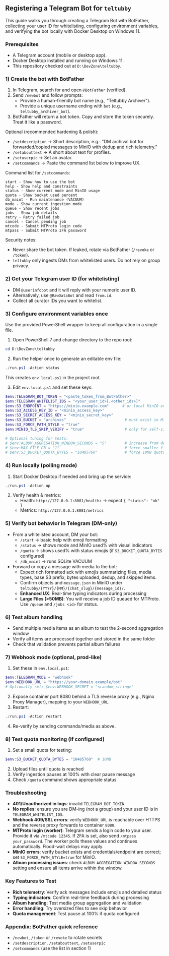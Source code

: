 ## Registering a Telegram Bot for `teltubby`

This guide walks you through creating a Telegram Bot with BotFather, collecting your user ID for whitelisting, configuring environment variables, and verifying the bot locally with Docker Desktop on Windows 11.

### Prerequisites
- A Telegram account (mobile or desktop app).
- Docker Desktop installed and running on Windows 11.
- This repository checked out at `D:\DevZone\teltubby`.

### 1) Create the bot with BotFather
1. In Telegram, search for and open `@BotFather` (verified).
2. Send `/newbot` and follow prompts:
   - Provide a human-friendly bot name (e.g., "Teltubby Archiver").
   - Provide a unique username ending with `bot` (e.g., `teltubby_archiver_bot`).
3. BotFather will return a bot token. Copy and store the token securely. Treat it like a password.

Optional (recommended hardening & polish):
- `/setdescription` → Short description, e.g.: "DM archival bot for forwarded/copied messages to MinIO with dedup and rich telemetry."
- `/setabouttext` → A short about text for profiles.
- `/setuserpic` → Set an avatar.
- `/setcommands` → Paste the command list below to improve UX.

Command list for `/setcommands`:
```
start - Show how to use the bot
help - Show help and constraints
status - Show current mode and MinIO usage
quota - Show bucket used percent
db_maint - Run maintenance (VACUUM)
mode - Show current ingestion mode
queue - Show recent jobs
jobs - Show job details
retry - Retry failed job
cancel - Cancel pending job
mtcode - Submit MTProto login code
mtpass - Submit MTProto 2FA password
```

Security notes:
- Never share the bot token. If leaked, rotate via BotFather (`/revoke` or `/token`).
- `teltubby` only ingests DMs from whitelisted users. Do not rely on group privacy.

### 2) Get your Telegram user ID (for whitelisting)
- DM `@userinfobot` and it will reply with your numeric user ID.
- Alternatively, use `@RawDataBot` and read `from.id`.
- Collect all curator IDs you want to whitelist.

### 3) Configure environment variables once
Use the provided PowerShell wrapper to keep all configuration in a single file.

1. Open PowerShell 7 and change directory to the repo root:
```powershell
cd D:\DevZone\teltubby
```

2. Run the helper once to generate an editable env file:
```powershell
./run.ps1 -Action status
```
This creates `env.local.ps1` in the project root.

3. Edit `env.local.ps1` and set these keys:
```powershell
$env:TELEGRAM_BOT_TOKEN = "<paste_token_from_BotFather>"
$env:TELEGRAM_WHITELIST_IDS = "<your_user_id>[,<other_ids>]"
$env:S3_ENDPOINT = "https://minio.example.com"      # or local MinIO endpoint
$env:S3_ACCESS_KEY_ID = "<minio_access_key>"
$env:S3_SECRET_ACCESS_KEY = "<minio_secret_key>"
$env:S3_BUCKET = "archives"                          # must exist in MinIO
$env:S3_FORCE_PATH_STYLE = "true"
$env:MINIO_TLS_SKIP_VERIFY = "true"                  # only for self-signed dev

# Optional tuning for tests:
# $env:ALBUM_AGGREGATION_WINDOW_SECONDS = "5"        # increase from default 2s
# $env:MAX_FILE_GB = "1"                             # force smaller file limit tests
# $env:S3_BUCKET_QUOTA_BYTES = "10485760"            # force 10MB quota pause tests
```

### 4) Run locally (polling mode)
1. Start Docker Desktop if needed and bring up the service:
```powershell
./run.ps1 -Action up
```

2. Verify health & metrics:
   - Health: `http://127.0.0.1:8081/healthz` → expect `{ "status": "ok" }`
   - Metrics: `http://127.0.0.1:8081/metrics`

### 5) Verify bot behavior in Telegram (DM-only)
- From a whitelisted account, DM your bot:
  - `/start` → basic help with emoji formatting
  - `/status` → shows mode and MinIO used% with visual indicators
  - `/quota` → shows used% with status emojis (if `S3_BUCKET_QUOTA_BYTES` configured)
  - `/db_maint` → runs SQLite VACUUM
- Forward or copy a message with media to the bot:
  - Expect rich formatted ack with emojis summarizing files, media types, base S3 prefix, bytes uploaded, dedup, and skipped items.
  - Confirm objects and `message.json` in MinIO under `teltubby/{YYYY}/{MM}/{chat_slug}/{message_id}/`.
  - **Enhanced UX**: Real-time typing indicators during processing
  - **Large Files (>50MB)**: You will receive a job ID queued for MTProto. Use `/queue` and `/jobs <id>` for status.

### 6) Test album handling
- Send multiple media items as an album to test the 2-second aggregation window
- Verify all items are processed together and stored in the same folder
- Check that validation prevents partial album failures

### 7) Webhook mode (optional, prod-like)
1. Set these in `env.local.ps1`:
```powershell
$env:TELEGRAM_MODE = "webhook"
$env:WEBHOOK_URL = "https://your-domain.example/bot"
# Optionally set: $env:WEBHOOK_SECRET = "<random_string>"
```

2. Expose container port 8080 behind a TLS reverse proxy (e.g., Nginx Proxy Manager), mapping to your `WEBHOOK_URL`.
3. Restart:
```powershell
./run.ps1 -Action restart
```

4. Re-verify by sending commands/media as above.

### 8) Test quota monitoring (if configured)
1. Set a small quota for testing:
```powershell
$env:S3_BUCKET_QUOTA_BYTES = "10485760"  # 10MB
```

2. Upload files until quota is reached
3. Verify ingestion pauses at 100% with clear pause message
4. Check `/quota` command shows appropriate status

### Troubleshooting
- **401/Unauthorized in logs**: invalid `TELEGRAM_BOT_TOKEN`.
- **No replies**: ensure you are DM-ing (not a group) and your user ID is in `TELEGRAM_WHITELIST_IDS`.
- **Webhook 409/SSL errors**: verify `WEBHOOK_URL` is reachable over HTTPS and the reverse proxy forwards to container `8080`.
- **MTProto login (worker)**: Telegram sends a login code to your user. Provide it via `/mtcode 12345`. If 2FA is set, also send `/mtpass your_password`. The worker polls these values and continues automatically. Flood-wait delays may apply.
- **MinIO errors**: verify bucket exists and credentials/endpoint are correct; set `S3_FORCE_PATH_STYLE=true` for MinIO.
- **Album processing issues**: check `ALBUM_AGGREGATION_WINDOW_SECONDS` setting and ensure all items arrive within the window.

### Key Features to Test
- **Rich telemetry**: Verify ack messages include emojis and detailed status
- **Typing indicators**: Confirm real-time feedback during processing
- **Album handling**: Test media group aggregation and validation
- **Error handling**: Try oversized files to see skip behavior
- **Quota management**: Test pause at 100% if quota configured

### Appendix: BotFather quick reference
- `/newbot`, `/token` or `/revoke` to rotate secrets
- `/setdescription`, `/setabouttext`, `/setuserpic`
- `/setcommands` (use the list in section 1)


